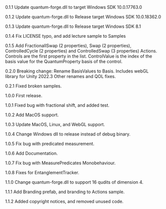 0.1.1 Update quantum-forge.dll to target Windows SDK 10.0.17763.0

0.1.2 Update quantum-forge.dll to Release target Windows SDK 10.0.18362.0

0.1.3 Update quantum-forge.dll to Release target Windows SDK 8.1

0.1.4 Fix LICENSE typo, and add lecture sample to Samples

0.1.5 Add FractionalISwap (2 properties), Swap (2 properties), ControlledCycle (2 properties) and ControlledSwap (3 properties) Actions. Controls are the first property in the list. ControlValue is the index of the basis value for the QuantumProperty basis of the control.

0.2.0 Breaking change: Rename BasisValues to Basis.
    Includes webGL library for Unity 2022.3
    Other renames and QOL fixes.

0.2.1 Fixed broken samples.

1.0.0 First release.

1.0.1 Fixed bug with fractional shift, and added test.

1.0.2 Add MacOS support.

1.0.3 Update MacOS, Linux, and WebGL support.

1.0.4 Change Windows dll to release instead of debug binary.

1.0.5 Fix bug with predicated measurement.

1.0.6 Add Documentation.

1.0.7 Fix bug with MeasurePredicates Monobehaviour.

1.0.8 Fixes for EntanglementTracker.

1.1.0 Change quantum-forge.dll to support 16 qudits of dimension 4.

1.1.1 Add Branding prefab, and branding to Actions sample.

1.1.2 Added copyright notices, and removed unused code.